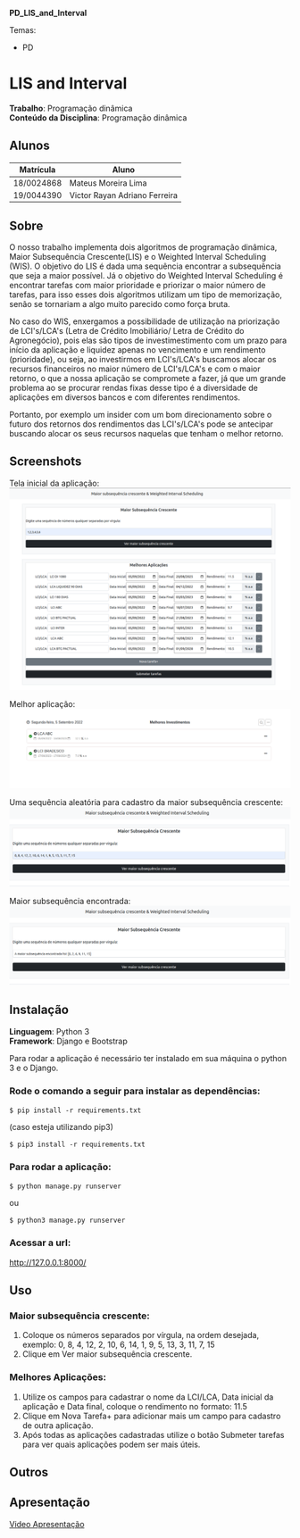 **PD_LIS_and_Interval** 

Temas:
 - PD
 

# LIS and Interval

**Trabalho**: Programação dinâmica<br>
**Conteúdo da Disciplina**: Programação dinâmica<br>

## Alunos
|Matrícula | Aluno |
| -- | -- |
| 18/0024868  |  Mateus Moreira Lima |
| 19/0044390  |  Victor Rayan Adriano Ferreira |

## Sobre 
O nosso trabalho implementa dois algoritmos de programação dinâmica, Maior Subsequência Crescente(LIS) e o Weighted Interval Scheduling (WIS). O objetivo do LIS é dada uma sequência encontrar a subsequência que seja a maior possível. Já o objetivo do Weighted Interval Scheduling é encontrar tarefas com maior prioridade e priorizar o maior número de tarefas, para isso esses dois algoritmos utilizam um tipo de memorização, senão se tornariam a algo muito parecido como força bruta. 

No caso do WIS, enxergamos a possibilidade de utilização na priorização de LCI's/LCA's (Letra de Crédito Imobiliário/ Letra de Crédito do Agronegócio), pois elas são tipos de investimestimento com um prazo para início da aplicação e liquidez apenas no vencimento e um rendimento (prioridade), ou seja, ao investirmos em LCI's/LCA's buscamos alocar os recursos financeiros no maior número de LCI's/LCA's e com o maior retorno, o que a nossa aplicação se compromete a fazer, já que um grande problema ao se procurar rendas fixas desse tipo é a diversidade de aplicações em diversos bancos e com diferentes rendimentos.

Portanto, por exemplo um insider com um bom direcionamento sobre o futuro dos retornos dos rendimentos das LCI's/LCA's pode se antecipar buscando alocar os seus recursos naquelas que tenham o melhor retorno.

## Screenshots
Tela inicial da aplicação:
![Tela Inicial da aplicação](./imgs/homeCadastrada.png)


Melhor aplicação:
![Tela aplicação](./imgs/aplicacao.png)


Uma sequência aleatória para cadastro da maior subsequência crescente:
![Subsequência Cadastrada](./imgs/maiorSubsequencia1.png)


Maior subsequência encontrada:
![Subsequência Encontrada](./imgs/maiorSubsequencia2.png)

## Instalação 
**Linguagem**: Python 3<br>
**Framework**: Django e Bootstrap<br>

Para rodar a aplicação é necessário ter instalado em sua máquina o python 3 e o Django.

### Rode o comando a seguir para instalar as dependências:
```console
$ pip install -r requirements.txt
```
(caso esteja utilizando pip3)
```console
$ pip3 install -r requirements.txt
```

### Para rodar a aplicação:

```console
$ python manage.py runserver
```
ou
```console
$ python3 manage.py runserver
```

### Acessar a url: 
http://127.0.0.1:8000/


## Uso 
### Maior subsequência crescente:
1. Coloque os números separados por vírgula, na ordem desejada, exemplo: 
0, 8, 4, 12, 2, 10, 6, 14, 1, 9, 5, 13, 3, 11, 7, 15
2. Clique em Ver maior subsequência crescente.


### Melhores Aplicações:
1. Utilize os campos para cadastrar o nome da LCI/LCA, Data inicial da aplicação e Data final, coloque o rendimento no formato: 11.5
2. Clique em Nova Tarefa+ para adicionar mais um campo para cadastro de outra aplicação.
3. Após todas as aplicações cadastradas utilize o botão Submeter tarefas para ver quais aplicações podem ser mais úteis.

## Outros

## Apresentação

[Video Apresentação](apresentacao/video_PD_LIS_and_Interval.mp4)

